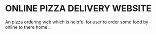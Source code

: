 # ONLINE PIZZA DELIVERY WEBSITE
An pizza ordering web which is helpful for user to order some food by online to there home . 

